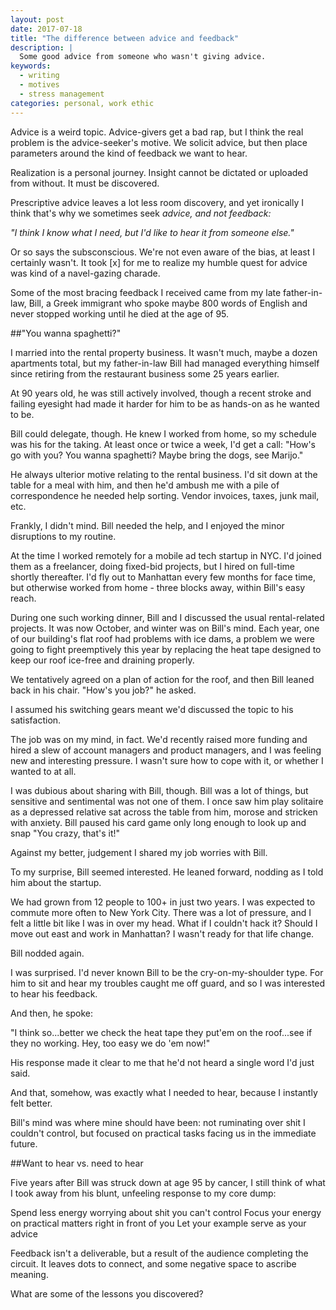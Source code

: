 ```yaml
---
layout: post
date: 2017-07-18
title: "The difference between advice and feedback"
description: |
  Some good advice from someone who wasn't giving advice.
keywords:
  - writing
  - motives
  - stress management
categories: personal, work ethic
---
```

Advice is a weird topic. Advice-givers get a bad rap, but I think the real problem is the advice-seeker's motive. We solicit advice, but then place parameters around the kind of feedback we want to hear.

<!--more-->

Realization is a personal journey. Insight cannot be dictated or uploaded from without. It must be discovered.

Prescriptive advice leaves a lot less room discovery, and yet ironically I think that's why we sometimes seek *advice, and not feedback:*

_"I think I know what I need, but I'd like to hear it from someone else."_

Or so says the subsconscious. We're not even aware of the bias, at least I certainly wasn't. It took [x] for me to realize my humble quest for advice was kind of a navel-gazing charade.

Some of the most bracing feedback I received came from my late father-in-law, Bill, a Greek immigrant who spoke maybe 800 words of English and never stopped working until he died at the age of 95. 

##"You wanna spaghetti?"

I married into the rental property business. It wasn't much, maybe a dozen apartments total, but my father-in-law Bill had managed everything himself since retiring from the restaurant business some 25 years earlier. 

At 90 years old, he was still actively involved, though a recent stroke and failing eyesight had made it harder for him to be as hands-on as he wanted to be. 

Bill could delegate, though. He knew I worked from home, so my schedule was his for the taking. At least once or twice a week, I'd get a call: "How's go with you? You wanna spaghetti? Maybe bring the dogs, see Marijo." 

He always ulterior motive relating to the rental business. I'd sit down at the table for a meal with him, and then he'd ambush me with a pile of correspondence he needed help sorting. Vendor invoices, taxes, junk mail, etc. 

Frankly, I didn't mind. Bill needed the help, and I enjoyed the minor disruptions to my routine.

At the time I worked remotely for a mobile ad tech startup in NYC. I'd joined them as a freelancer, doing fixed-bid projects, but I hired on full-time shortly thereafter. I'd fly out to Manhattan every few months for face time, but otherwise worked from home - three blocks away, within Bill's easy reach.

During one such working dinner, Bill and I discussed the usual rental-related projects. It was now October, and winter was on Bill's mind. Each year, one of our building's flat roof had problems with ice dams, a problem we were going to fight preemptively this year by replacing the heat tape designed to keep our roof ice-free and draining properly. 

We tentatively agreed on a plan of action for the roof, and then Bill leaned back in his chair. "How's you job?" he asked. 

I assumed his switching gears meant we'd discussed the topic to his satisfaction.

The job was on my mind, in fact. We'd recently raised more funding and hired a slew of account managers and product managers, and I was feeling new and interesting pressure. I wasn't sure how to cope with it, or whether I wanted to at all.

I was dubious about sharing with Bill, though. Bill was a lot of things, but sensitive and sentimental was not one of them. I once saw him play solitaire as a depressed relative sat across the table from him, morose and stricken with anxiety. Bill paused his card game only long enough to look up and snap "You crazy, that's it!"

Against my better, judgement I shared my job worries with Bill.

To my surprise, Bill seemed interested. He leaned forward, nodding as I told him about the startup. 

We had grown from 12 people to 100+ in just two years. I was expected to commute more often to New York City. There was a lot of pressure, and I felt a little bit like I was in over my head. What if I couldn't hack it? Should I move out east and work in Manhattan? I wasn't ready for that life change.

Bill nodded again. 

I was surprised. I'd never known Bill to be the cry-on-my-shoulder type. For him to sit and hear my troubles caught me off guard, and so I was interested to hear his feedback.

And then, he spoke:

"I think so...better we check the heat tape they put'em on the roof...see if they no working. Hey, too easy we do 'em now!"

His response made it clear to me that he'd not heard a single word I'd just said.

And that, somehow, was exactly what I needed to hear, because I instantly felt better. 

Bill's mind was where mine should have been: not ruminating over shit I couldn't control, but focused on practical tasks facing us in the immediate future. 

##Want to hear vs. need to hear

Five years after Bill was struck down at age 95 by cancer, I still think of what I took away from his blunt, unfeeling response to my core dump:

Spend less energy worrying about shit you can't control
Focus your energy on practical matters right in front of you
Let your example serve as your advice

Feedback isn't a deliverable, but a result of the audience completing the circuit. It leaves dots to connect, and some negative space to ascribe meaning. 

What are some of the lessons you discovered?